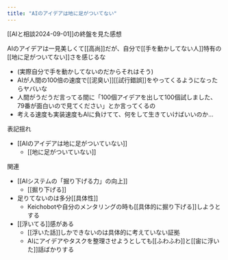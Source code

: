 ```yaml
---
title: "AIのアイデアは地に足がついてない"
---
```


[[AIと相談2024-09-01]]の終盤を見た感想

AIのアイデアは一見美しくて[[高尚]]だが、自分で[[手を動かしてない人]]特有の[[地に足がついてない]]さを感じるな
- (実際自分で手を動かしてないのだからそれはそう)
- AIが人間の100倍の速度で[[泥臭い]][[試行錯誤]]をやってくるようになったらヤバいな
- 人間がうだうだ言ってる間に「100個アイデアを出して100個試しました、79番が面白いので見てください」とか言ってくるの
- 考える速度も実装速度もAIに負けてて、何をして生きていけばいいのか…


表記揺れ
- [[AIのアイデアは地に足がついていない]]
    - [[地に足がついていない]]


関連
- [[AIシステムの「掘り下げる力」の向上]]
    - [[掘り下げる]]
- 足りてないのは多分[[具体性]]
    - Keichobotや自分のメンタリングの時も[[具体的に掘り下げる]]しようとする
- [[浮いてる]]感がある
    - [[浮いた話]]しかできないのは具体的に考えていない証拠
    - AIにアイデアやタスクを整理させようとしても[[ふわふわ]]と[[宙に浮いた]]話ばかりする
